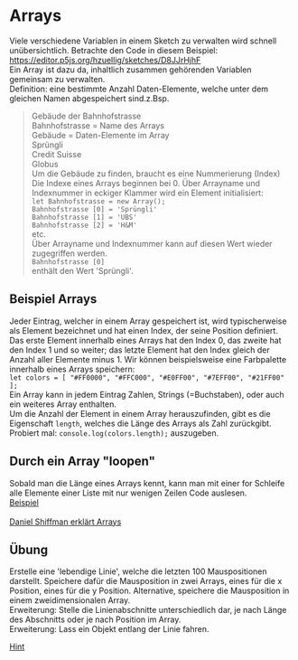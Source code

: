 # Arrays
Viele verschiedene Variablen in einem Sketch zu verwalten wird schnell unübersichtlich. Betrachte den Code in diesem Beispiel: <br/> https://editor.p5js.org/hzuellig/sketches/D8JJrHjhF <br/> 
Ein Array ist dazu da, inhaltlich zusammen gehörenden Variablen gemeinsam zu verwalten. <br/> 
Definition: eine bestimmte Anzahl Daten-Elemente, welche unter dem gleichen Namen abgespeichert sind.z.Bsp.<br/> 
> Gebäude der Bahnhofstrasse   <br/> 
> Bahnhofstrasse = Name des Arrays  <br/> 
> Gebäude = Daten-Elemente im Array  <br/> 
> Sprüngli <br/> 
> Credit Suisse <br/> 
> Globus <br/> 
> Um die Gebäude zu finden, braucht es eine Nummerierung (Index) <br/> 
> Die Indexe eines Arrays beginnen bei 0. Über Arrayname und Indexnummer in eckiger Klammer wird ein Element initialisiert:<br/> 
> `let Bahnhofstrasse = new Array();`<br/> 
> `Bahnhofstrasse [0] = 'Sprüngli'` <br/> 
> `Bahnhofstrasse [1] = 'UBS'`<br/> 
> `Bahnhofstrasse [2] = 'H&M'`<br/> 
> etc.<br/> 
> Über Arrayname und Indexnummer kann auf diesen Wert wieder zugegriffen werden.<br/> 
> `Bahnhofstrasse [0]`<br/> 
> enthält den Wert 'Sprüngli'. <br/> 


## Beispiel Arrays
Jeder Eintrag, welcher in einem Array gespeichert ist, wird typischerweise als Element bezeichnet und hat einen Index, der seine Position definiert. Das erste Element innerhalb eines Arrays hat den Index 0, das zweite hat den Index 1 und so weiter; das letzte Element hat den Index gleich der Anzahl aller Elemente minus 1. Wir können beispielsweise eine Farbpalette innerhalb eines Arrays speichern:<br/> 
`let colors = [ "#FF0000", "#FFC000", "#E0FF00", "#7EFF00", "#21FF00" ];`<br/> 
Ein Array kann in jedem Eintrag Zahlen, Strings (=Buchstaben), oder auch ein weiteres Array enthalten.<br/> 
Um die Anzahl der Element in einem Array herauszufinden, gibt es die Eigenschaft `length`, welches die Länge des Arrays als Zahl zurückgibt. Probiert mal: `console.log(colors.length);` auszugeben. 

## Durch ein Array "loopen"
Sobald man die Länge eines Arrays kennt, kann man mit einer for Schleife alle Elemente einer Liste mit nur wenigen Zeilen Code auslesen. <br/> 
<a href="https://editor.p5js.org/hzuellig/sketches/oUWHXXH1_" target="_blank">Beispiel</a>
<br/> <br/> 
<a href="https://thecodingtrain.com/tracks/code-programming-with-p5-js/code/7-arrays/1-arrays" target="_blank">Daniel Shiffman erklärt Arrays </a> 



## Übung 
Erstelle eine 'lebendige Linie', welche die letzten 100 Mauspositionen darstellt. Speichere dafür die Mausposition in zwei Arrays, eines für die x Position, eines für die y Position. 
Alternative, speichere die Mausposition in einem zweidimensionalen Array. 
<br/> 
Erweiterung: Stelle die Linienabschnitte unterschiedlich dar, je nach Länge des Abschnitts oder je nach Position im Array.  <br/> 
Erweiterung: Lass ein Objekt entlang der Linie fahren.  <br/> 

<a href="https://editor.p5js.org/hzuellig/sketches/ZsUJ7HTLw" target="_blank">Hint</a>